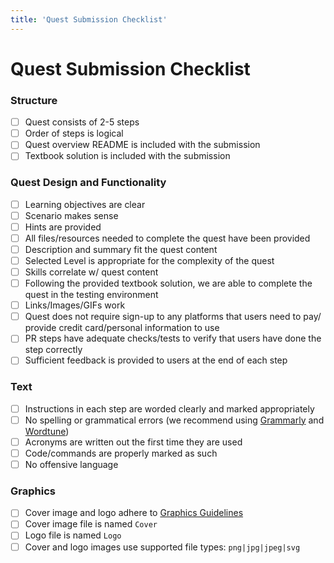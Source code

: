 ```yaml
---
title: 'Quest Submission Checklist'
---
```


# Quest Submission Checklist

### Structure

- [ ]  Quest consists of 2-5 steps
- [ ]  Order of steps is logical
- [ ]  Quest overview README is included with the submission
- [ ]  Textbook solution is included with the submission

### Quest Design and Functionality

- [ ]  Learning objectives are clear
- [ ]  Scenario makes sense
- [ ]  Hints are provided
- [ ]  All files/resources needed to complete the quest have been provided
- [ ]  Description and summary fit the quest content
- [ ]  Selected Level is appropriate for the complexity of the quest
- [ ]  Skills correlate w/ quest content
- [ ]  Following the provided textbook solution, we are able to complete the quest in the testing environment
- [ ]  Links/Images/GIFs work
- [ ]  Quest does not require sign-up to any platforms that users need to pay/ provide credit card/personal information to use
- [ ]  PR steps have adequate checks/tests to verify that users have done the step correctly
- [ ]  Sufficient feedback is provided to users at the end of each step

### Text

- [ ]  Instructions in each step are worded clearly and marked appropriately
- [ ]  No spelling or grammatical errors (we recommend using [Grammarly](http://www.grammarly.com) and [Wordtune](http://www.wordtune.com))
- [ ]  Acronyms are written out the first time they are used
- [ ]  Code/commands are properly marked as such
- [ ]  No offensive language

### Graphics

- [ ]  Cover image and logo adhere to [Graphics Guidelines](https://www.notion.so/Graphic-Design-Guidelines-f6583641215e4668883cf0014f743362)
- [ ]  Cover image file is named `Cover`
- [ ]  Logo file is named `Logo`
- [ ]  Cover and logo images use supported file types: `png|jpg|jpeg|svg`
